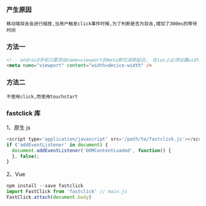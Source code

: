 ### 产生原因

    移动端双击会进行缩放,当用户触发click事件时候,为了判断是否为双击,增加了300ms的等待时间

### 方法一

```html
<!-- android手机只要添加name=viewport的meta即可消除延迟， 在ios上必须设置width=device-width -->
<meta name="viewport" content="width=decice-width" />
```

### 方法二

    不使用click,而使用touchstart

### fastclick 库

1、原生 js

```JavaScript
<script type='application/javascript' src='/path/to/fastclick.js'></script>
if ('addEventListener' in document) {       
  document.addEventListener('DOMContentLoaded', function() {                        FastClick.attach(document.body);       
  }, false);
}

```

2、Vue

```JavaScript
npm install --save fastclick
import FastClick from 'fastclick' // main.js
FastClick.attach(document.body)
```
